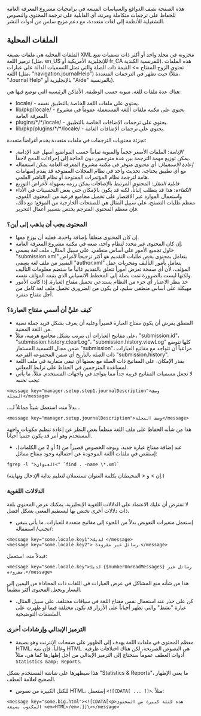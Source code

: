 هذه الصفحة تصف الدوافع والسياسات المتبعة في برامجيات مشروع المعرفة العامة
للحفاظ على ترجمات متكاملة ومرنة، أي القابلية على ترجمة المحتوى
والنصوص التشغيلية للأنظمة إلى لغات متعددة، مع دعم مزيج سلس من أدوات النشر.

الملفات المحلية
---------------

الملفات المحلية هي ملفات بصيغة XML مخزونة في مجلد واحد أو أكثر
ذات تسميات تتبع ترميز اللغة (مثل، en\_US للإنجليزية الأمريكية أو fr\_CA
للفرنسية الكندية). هذه الملفات تحتوي الزوج المفتاح =\> القيمة ذات الصلة
والتي تمثل التسميات الدالة على عبارات اللغة (مثل، "navigation.journalHelp")
حيث تظهر في الترجمات المتعددة (مثلاً، "Journal Help" بالإنجليزية أو
"Aide" بالفرنسية).

هناك عدة ملفات للغة، مبوبة حسب الوظيفة. الأماكن الرئيسية التي توضع فيها هي:

-   locale/ - يحتوي على ملفات اللغة الخاصة بالتطبيق نفسه.
-   lib/pkp/locale/ - يحتوي على مكتبة ملفات اللغة المستعملة عموماً في مشروع المعرفة العامة.
-   plugins/\*/\*/locale/ - يحتوي على ترجمات الإضافات الخاصة بالتطبيق.
-   lib/pkp/plugins/\*/\*/locale/ - يحتوي على ترجمات الإضافات العامة.

تجزئة محتويات الترجمات في ملفات متعددة يخدم أغراضاً متعددة:

-   *الإدامة*: الملفات الأصغر حجماً والمبوبة تماماً حسب المواضيع أسهل
    عند الإدامة. يمكن توزيع مهمة الترجمة بين عدة مترجمين دون الحاجة
    إلى إجراءات الدمج لاحقاً.
-   *إعادة الاستعمال*: أي محتوى متوفر في مكتبة مشروع المعرفة العامة
    يمكن استعماله مع أي تطبيق يحتاجه. تحديث واحد في نظام المجلات
    المفتوحة قد يقدم إسهامات هامة لترجمة نظام المؤتمرات المفتوحة أو
    نظام الناشر العلمي.
-   *قابلية التنقل*: المحتوى المرتبط بالإضافات يمكن رزمه بسهولة لأغراض التوزيع
-   *الكفاءة*: هذا قد يتطلب إثباتاً، لكنه قد يكون بالإمكان جني بعض التحسينات
    في الأداء واستعمال الموارد عبر الاقتصار على تحميل مجاميع فرعية من
    المحتوى اللغوي. معظم طلبات التصفح، على سبيل المثال هي للصفحات الخارجية
    من الموقع؛ مع ذلك، فإن معظم المحتوى المترجم يختص بتسيير أعمال التحرير.

### المحتوى يجب أن يذهب إلى أين؟

-   إن كان المحتوى متعلقاً بإضافة واحدة، فعليه أن يوزع معها.
-   إن كان المحتوى غير محدد لنظام واحد، ضعه في مكتبة
    مشروع المعرفة العامة.
-   حاول تجميع الأمور على أساس منطقي. على سبيل المثال، ملف لغة
    يسمى "submission.xml" يتعامل بمحتوى يخص طلبات التقديم هو
    أكثر ترجيحاً لأغراض التمييز من ملف لغة يسمى "author.xml"
    يتعامل بأمور التأليف ومجريات عمل المؤلف، لأن أي صفحة تعرض
    أموراً تتعلق بالتقديم غالباً ما ستضم معلومات التأليف
    ولكنها ليست بالضرورة تمت بصلة إلى المخطط الانسيابي
    الذي يتبعه المؤلف نفسه.
-   خذ بنظر الاعتبار أي جزء من النظام يستدعي تحميل مفتاح العبارة.
    إذا كانت الأمور مهيكلة على أساس منطقي سليم، لن يكون من الضروري
    تحميل ملف لغة كامل من أجل مفتاح منفرد.

### كيف عليَّ أن أسمي مفتاح العبارة؟

-   المنطق يفرض أن يكون مفتاح العبارة قصيراً وعليه أن يعرف بشكل فريد
    جملة نصية من اللغة المعنية.
-   على مفاتيح العبارات أن تترتب بشكل مجاميع هرمية، مثلاً،
    "submission.id"، "submission.history.clearLog"،
    "submission.history.viewLog" كلها تتوضع ضمن مجال التسمية المستعار
    "submission"، مراعياً أن تتواجد مع مفاتيع العبارات ذات الصلة بالتأريخ
    أي ضمن المجموعة الفرعية "submission.history".
-   بقدر الإمكان، على المفاتيح ذات الصلة مع بعضها أن تبقى متقاربة
    في ملف اللغة لمساعدة المترجمين في الحفاظ على ترابط المعاني.
-   لا تجعل مسميات المفاتيح قريبة جداً مما يتواجد في واجهات
    المستخدم. مثلاً، ما يأتي *يجب تجنبه*:

```
<message key="manager.setup.step1.journalDescription">وصف المجلة</message>
```

...بدلاً منه، استعمل شيئاً مماثلاً لـ...

```
<message key="manager.setup.journalDescription">وصف المجلة</message>
```

هذا من شأنه الحفاظ على ملف اللغة منظماً بغض النظر عن إعادة تنظيم
مكونات واجهة المستخدم وهو أمر قد يكون حتمياً أحياناً.

-   عند إضافة مفتاح عبارة جديد، وبوجه الخصوص قصيراً من (1 أو 2 من الكلمات)،
    إستقص في ملفات اللغة الموجودة عن احتمالية وجود مفتاح مماثل:

```
fgrep -l ">العنوان<" `find . -name \*.xml`
```

(إن \> و < المحيطتان بكلمة العنوان تستعملان لتعليم بداية الإدخال ونهايته.)

### الدلالات اللغوية

لا تفترض أن عليك الاعتماد على الدلالات اللغوية الإنجليزية. يمكنك عرض المحتوى
بلغة ذات دلالات أخرى تختص بها ليستقيم المعنى بشكل أفضل.

-   إستعمل متغيرات التعويض بدلاً من اللجوء إلى مفاتيح متعددة للعبارات.
    ما يأتي ينبغي /تجنب/ استعماله:

```
<message key="some.locale.key1">لديك </message>
<message key="some.locale.key2"> رسائل غير مقروءة.</message>
```

فبدلاً منه، استعمل:

```
<message key="some.locale.key">لديك {$numberUnreadMessages} رسائل غير مقروءة.</message>
```

هذا من شأنه منع المشاكل في عرض العبارات في اللغات ذات المحاذاة من اليمين إلى اليسار
ويجعل المحتوى أكثر تنظيماً.

-   كن على حذر عند استعمال نفس مفتاح اللغة في سياقات مختلفة.
    على سبيل المثال، عبارة "نشط" والتي تظهر أحياناً على الأزرار قد تكون
    مختلفة فيما لو ظهرت على الملصقات التوضيحية.

### الترميز الإبدالي وإرشادات أخرى

-   معظم المحتوى في ملفات اللغة يهدف إلى الظهور على صفحات الإنترنت
    وهو بصيغة HTML. وغالباً، فإن بنية HTML هي النصوص الصريحة،
    لكن هناك اختلافات ظرفية. أدوات العطف عموماً ستحتاج إلى الترميز
    الإبدالي من أجل إظهارها كما هي، مثلاً `Statistics &amp; Reports`.

هذا سيظهرها على شاشة المستخدم بشكل "Statistics & Reports"، ما يعني
الإظهار الصحيح لعلامة العطف.

-   للكتل الكبيرة من نصوص HTML، إستعمل `<![CDATA[ ... ]]>`. مثلاً:

```
<message key="some.big.html"><![CDATA[<p>هذه كتلة كبيرة من المحتوى المكتوب بصيغة <em>HTML</em>.]]\></message>
```
